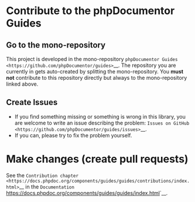 # Contribute to the phpDocumentor Guides

## Go to the mono-repository

This project is developed in the mono-repository `phpDocumentor Guides <https://github.com/phpDocumentor/guides>`__.
The repository you are currently in gets auto-created by splitting the mono-repository. You **must not** contribute
to this repository directly but always to the mono-repository linked above.

## Create Issues

*   If you find something missing or something is wrong in this library, you are welcome to write an issue
    describing the problem: `Issues on GitHub <https://github.com/phpDocumentor/guides/issues>`__.
*   If you can, please try to fix the problem yourself.

# Make changes (create pull requests)

See the `Contribution chapter <https://docs.phpdoc.org/components/guides/guides/contributions/index.html>`__ in the
`Documentation` <https://docs.phpdoc.org/components/guides/guides/index.html>`__.
